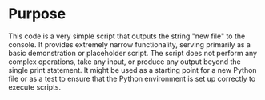 # Purpose
This code is a very simple script that outputs the string "new file" to the console. It provides extremely narrow functionality, serving primarily as a basic demonstration or placeholder script. The script does not perform any complex operations, take any input, or produce any output beyond the single print statement. It might be used as a starting point for a new Python file or as a test to ensure that the Python environment is set up correctly to execute scripts.
